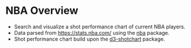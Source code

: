 # NBA Overview

* Search and visualize a shot performance chart of current NBA players.
* Data parsed from https://stats.nba.com/ using the [nba](https://www.npmjs.com/package/nba) package.
* Shot performance chart build upon the [d3-shotchart](https://www.npmjs.com/package/d3-shotchart) package.

